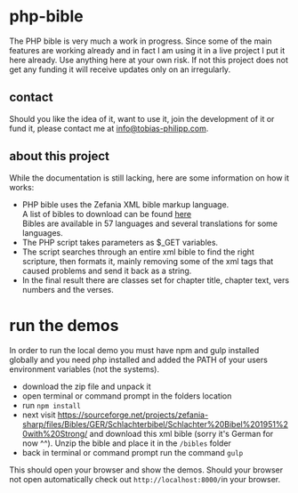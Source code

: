 # php-bible

The PHP bible is very much a work in progress. Since some of the main features are working already and in fact I am using it in a live project I put it here already. Use anything here at your own risk. If not this project does not get any funding it will receive updates only on an irregularly. 

## contact

 Should you like the idea of it, want to use it, join the development of it or fund it, please contact me at [&#105;&#110;&#102;&#111;&#064;&#116;&#111;&#098;&#105;&#097;&#115;&#045;&#112;&#104;&#105;&#108;&#105;&#112;&#112;&#046;&#099;&#111;&#109;](&#105;&#110;&#102;&#111;&#064;&#116;&#111;&#098;&#105;&#097;&#115;&#045;&#112;&#104;&#105;&#108;&#105;&#112;&#112;&#046;&#099;&#111;&#109;).
 
## about this project
 
While the documentation is still lacking, here are some information on how it works:
* PHP bible uses the Zefania XML bible markup language.<br />A list of bibles to download can be found <a href="https://sourceforge.net/projects/zefania-sharp/files/Bibles/" target="_blank">here</a><br />Bibles are available in 57 languages and several translations for some languages.
* The PHP script takes parameters as $_GET variables.
* The script searches through an entire xml bible to find the right scripture, then formats it, mainly removing some of the xml tags that caused problems and send it back as a string.
* In the final result there are classes set for chapter title, chapter text, vers numbers and the verses.

# run the demos

In order to run the local demo you must have npm and gulp installed globally and you need php installed and added the PATH of your users environment variables (not the systems).
* download the zip file and unpack it
* open terminal or command prompt in the folders location
* run `npm install`
* next visit https://sourceforge.net/projects/zefania-sharp/files/Bibles/GER/Schlachterbibel/Schlachter%20Bibel%201951%20with%20Strong/ and download this xml bible (sorry it's German for now ^^). Unzip the bible and place it in the `/bibles` folder
* back in terminal or command prompt run the command `gulp`

This should open your browser and show the demos. Should your browser not open automatically check out `http://localhost:8000/`in your browser.